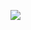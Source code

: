 ![](https://cdn.w600.comps.canstockphoto.com/employee-retention-word-cloud-clipart_csp40856314.jpg)

